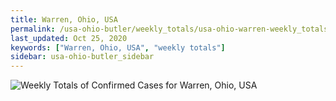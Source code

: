 ```yaml
---
title: Warren, Ohio, USA
permalink: /usa-ohio-butler/weekly_totals/usa-ohio-warren-weekly_totals.html
last_updated: Oct 25, 2020
keywords: ["Warren, Ohio, USA", "weekly totals"]
sidebar: usa-ohio-butler_sidebar
---
```


![Weekly Totals of Confirmed Cases for Warren, Ohio, USA](/covid_tracker/images/graphs/usa-ohio-warren-weekly_totals_graph.png)

